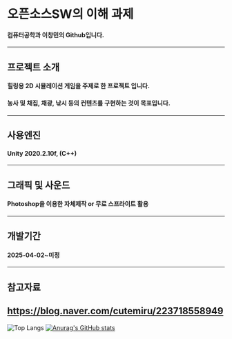 # 오픈소스SW의 이해 과제
#### 컴퓨터공학과 이창민의 Github입니다.
---

## 프로젝트 소개

#### 힐링용 2D 시뮬레이션 게임을 주제로 한 프로젝트 입니다. 
#### 농사 및 채집, 채광, 낚시 등의 컨텐츠를 구현하는 것이 목표입니다.
---

## 사용엔진

#### **Unity 2020.2.10f, (C++)**
---

## 그래픽 및 사운드

#### Photoshop을 이용한 자체제작 or 무료 스프라이트 활용
---

## 개발기간

#### 2025-04-02~미정
---

## 참고자료

<https://blog.naver.com/cutemiru/223718558949>
---

![Top Langs](https://github-readme-stats.vercel.app/api/top-langs/?username=yunaim12)
[![Anurag's GitHub stats](https://github-readme-stats.vercel.app/api?username=yunaim12)](https://github.com/anuraghazra/github-readme-stats)
